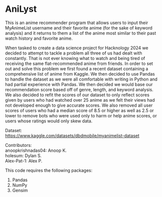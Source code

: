# AniLyst
  This is an anime recommender program that allows users to input their MyAnimeList username and their favorite anime (for the sake of keyword analysis) and it returns to them a list of the anime most similar to their past watch history and favorite anime.   
    
  When tasked to create a data science project for Hacknology 2024 we decided to attempt to tackle a problem all three of us had dealt with constantly. That is not ever knowing what to watch and being tired of receiving the same flat-recommended anime from friends. In order to set out and solve this problem we first found a recent dataset containing a comprehensive list of anime from Kaggle. We then decided to use Pandas to handle the dataset as we were all comfortable with writing in Python and had partial experience with Pandas. We then decided we would base our recommendation score based off of genre, length, and keyword analysis. We also decided to refit the scores of our dataset to only reflect scores given by users who had watched over 25 anime as we felt their views had not developed enough to give accurate scores. We also removed all user scores of users who had a median score of 8.5 or higher as well as 2.5 or lower to remove bots who were used only to harm or help anime scores, or users whose ratings would only skew data.

Dataset:  
https://www.kaggle.com/datasets/dbdmobile/myanimelist-dataset  
        
Contributors:  
anoopkrishnadas04: Anoop K.  
holesum: Dylan S.  
Alex-Pat-1: Alex P.

This code requires the following packages:
1. Pandas  
2. NumPy  
3. Gensim
